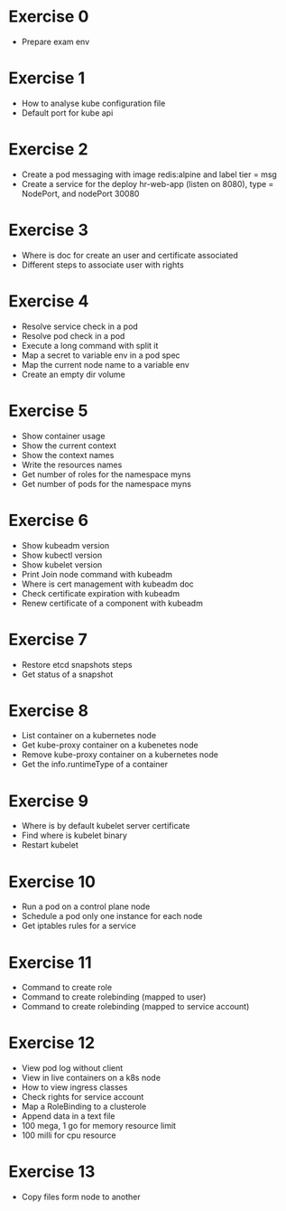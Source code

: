 # Exercise 0
 - Prepare exam env
 
# Exercise 1

 - How to analyse kube configuration file
 - Default port for kube api

# Exercise 2

 - Create a pod messaging with image redis:alpine and label tier = msg
 - Create a service for the deploy hr-web-app (listen on 8080), type = NodePort, and nodePort 30080

# Exercise 3

 - Where is doc for create an user and certificate associated
 - Different steps to associate user with rights

# Exercise 4

 - Resolve service check in a pod
 - Resolve pod check in a pod
 - Execute a long command with split it
 - Map a secret to variable env in a pod spec
 - Map the current node name to a variable env
 - Create an empty dir volume
  
# Exercise 5

 - Show container usage
 - Show the current context 
 - Show the context names
 - Write the resources names
 - Get number of roles for the namespace myns
 - Get number of pods for the namespace myns

# Exercise 6

 - Show kubeadm version
 - Show kubectl version
 - Show kubelet version
 - Print Join node command with kubeadm
 - Where is cert management with kubeadm doc
 - Check certificate expiration with kubeadm
 - Renew certificate of a component with kubeadm

# Exercise 7

 - Restore etcd snapshots steps
 - Get status of a snapshot

# Exercise 8

 - List container on a kubernetes node
 - Get kube-proxy container on a kubenetes node
 - Remove kube-proxy container on a kubernetes node
 - Get the info.runtimeType of a container

# Exercise 9

 - Where is by default kubelet server certificate
 - Find where is kubelet binary
 - Restart kubelet

# Exercise 10

 - Run a pod on a control plane node
 - Schedule a pod only one instance for each node
 - Get iptables rules for a service

# Exercise 11

 - Command to create role
 - Command to create rolebinding (mapped to user)
 - Command to create rolebinding (mapped to service account)

# Exercise 12

 - View pod log without client
 - View in live containers on a k8s node
 - How to view ingress classes
 - Check rights for service account
 - Map a RoleBinding to a clusterole
 - Append data in a text file
 - 100 mega, 1 go for memory resource limit
 - 100 milli for cpu resource

# Exercise 13

 - Copy files form node to another